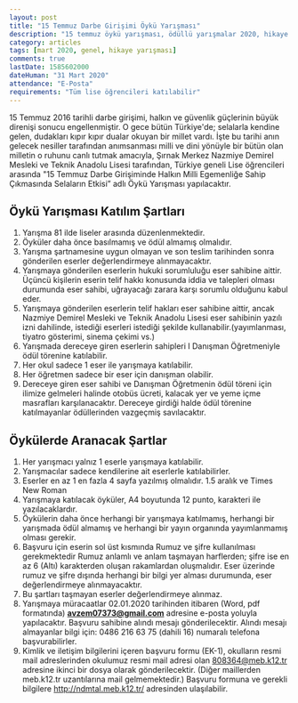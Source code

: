 ```yaml
---
layout: post
title: "15 Temmuz Darbe Girişimi Öykü Yarışması"
description: "15 temmuz öykü yarışması, ödüllü yarışmalar 2020, hikaye yazma yarışması"
category: articles
tags: [mart 2020, genel, hikaye yarışması]
comments: true
lastDate: 1585602000    
dateHuman: "31 Mart 2020"
attendance: "E-Posta"
requirements: "Tüm lise öğrencileri katılabilir"
---
```


15 Temmuz 2016 tarihli darbe girişimi, halkın ve güvenlik güçlerinin büyük direnişi sonucu engellenmiştir. O gece bütün Türkiye'de; selalarla kendine gelen, dudakları kıpır kıpır dualar okuyan bir millet vardı. İşte bu tarihi anın gelecek nesiller tarafından anımsanması milli ve dini yönüyle bir bütün olan milletin o ruhunu canlı tutmak amacıyla, Şırnak Merkez Nazmiye Demirel Mesleki ve Teknik Anadolu Lisesi tarafından, Türkiye geneli Lise öğrencileri arasında "15 Temmuz Darbe Girişiminde Halkın Milli Egemenliğe Sahip Çıkmasında Selaların Etkisi” adlı Öykü Yarışması yapılacaktır.  

 
## Öykü Yarışması Katılım Şartları
1. Yarışma 81 ilde liseler arasında düzenlenmektedir.
2. Öyküler daha önce basılmamış ve ödül almamış olmalıdır.
3. Yarışma şartnamesine uygun olmayan ve son teslim tarihinden sonra gönderilen eserler değerIendirmeye alınmayacaktır.
4. Yarışmaya gönderilen eserlerin hukuki sorumluluğu eser sahibine aittir. Üçüncü kişilerin eserin telif hakkı konusunda iddia ve talepleri olması durumunda eser sahibi, uğrayacağı zarara karşı sorumlu olduğunu kabul eder.
5. Yarışmaya gönderilen eserlerin telif hakları eser sahibine aittir, ancak Nazmiye Demirel Mesleki ve Teknik Anadolu Lisesi eser sahibinin yazılı izni dahilinde, istediği eserleri istediği şekilde kullanabilir.(yayımlanması, tiyatro gösterimi, sinema çekimi vs.)
6. Yarışmada dereceye giren eserlerin sahipleri I Danışman Öğretmeniyle ödül törenine katılabilir.
7. Her okul sadece 1 eser ile yarışmaya katılabilir.
8. Her öğretmen sadece bir eser için danışman olabilir.
9. Dereceye giren eser sahibi ve Danışman Öğretmenin ödül töreni için ilimize gelmeleri halinde otobüs ücreti, kalacak yer ve yeme içme masrafları karşılanacaktır. Dereceye girdiği halde ödül törenine katılmayanlar ödüllerinden vazgeçmiş savılacaktır.

## Öykülerde Aranacak Şartlar
1. Her yarışmacı yalnız 1 eserle yarışmaya katılabilir.
2. Yarışmacılar sadece kendilerine ait eserlerle katılabilirler.
3. Eserler en az 1 en fazla 4 sayfa yazılmış olmalıdır. 1.5 aralık ve Times New Roman
4. Yarışmaya katılacak öyküler, A4 boyutunda 12 punto, karakteri ile yazılacaklardır.
5. Öykülerin daha önce herhangi bir yarışmaya katılmamış, herhangi bir yarışmada ödül almamış ve herhangi bir yayın organında yayımlanmamış olması gerekir.
6. Başvuru için eserin sol üst kısmında Rumuz ve şifre kullanılması gerekmektedir Rumuz anlamlı ve anlam taşmayan harflerden; şifre ise en az 6 (Altı) karakterden oluşan rakamlardan oluşmalıdır. Eser üzerinde rumuz ve şifre dışında herhangi bir bilgi yer alması durumunda, eser değerIendirmeye alınmayacaktır.
7. Bu şartları taşmayan eserler değerlendirmeye alınmaz.
8. Yarışmaya müracaatlar 02.01.2020 tarihinden itibaren (Word, pdf formatında) **avzem07373@gmail.com** adresine e-posta yoluyla yapılacaktır. Başvuru sahibine alındı mesajı gönderilecektir. Alındı mesajı almayanlar bilgi için: 0486 216 63 75 (dahili 16) numaralı telefona başvurabilirler.
9. Kimlik ve iletişim bilgilerini içeren başvuru formu (EK-1), okulların resmi mail adreslerinden okulumuz resmi mail adresi olan 808364@meb.k12.tr adresine ikinci bir dosya olarak gönderilecektir. (Diğer maillerden meb.k12.tr uzantılarına mail gelmemektedir.) Başvuru formuna ve gerekli bilgilere http://ndmtal.meb.k12.tr/ adresinden ulaşılabilir.